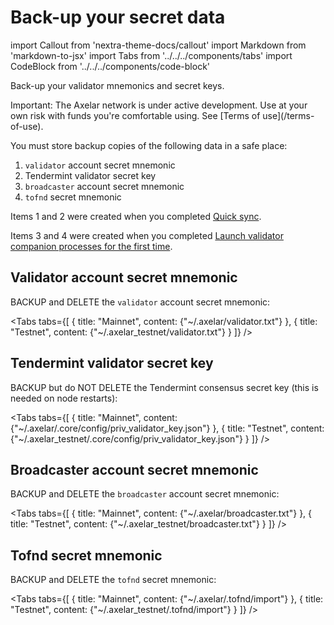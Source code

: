 # Back-up your secret data

import Callout from 'nextra-theme-docs/callout'
import Markdown from 'markdown-to-jsx'
import Tabs from '../../../components/tabs'
import CodeBlock from '../../../components/code-block'

Back-up your validator mnemonics and secret keys.

<Callout type="error" emoji="🔥">
  Important: The Axelar network is under active development. Use at your own risk with funds you're comfortable using. See [Terms of use](/terms-of-use).
</Callout>

You must store backup copies of the following data in a safe place:

1. `validator` account secret mnemonic
2. Tendermint validator secret key
3. `broadcaster` account secret mnemonic
4. `tofnd` secret mnemonic

Items 1 and 2 were created when you completed [Quick sync](../../node/join).

Items 3 and 4 were created when you completed [Launch validator companion processes for the first time](./vald-tofnd).

## Validator account secret mnemonic

BACKUP and DELETE the `validator` account secret mnemonic:

<Tabs tabs={[
  {
    title: "Mainnet",
    content: <CodeBlock>
      {"~/.axelar/validator.txt"}
    </CodeBlock>
  },
  {
    title: "Testnet",
    content: <CodeBlock>
      {"~/.axelar_testnet/validator.txt"}
    </CodeBlock>
  }
]} />

## Tendermint validator secret key

BACKUP but do NOT DELETE the Tendermint consensus secret key (this is needed on node restarts):

<Tabs tabs={[
  {
    title: "Mainnet",
    content: <CodeBlock>
      {"~/.axelar/.core/config/priv_validator_key.json"}
    </CodeBlock>
  },
  {
    title: "Testnet",
    content: <CodeBlock>
      {"~/.axelar_testnet/.core/config/priv_validator_key.json"}
    </CodeBlock>
  }
]} />

## Broadcaster account secret mnemonic

BACKUP and DELETE the `broadcaster` account secret mnemonic:

<Tabs tabs={[
  {
    title: "Mainnet",
    content: <CodeBlock>
      {"~/.axelar/broadcaster.txt"}
    </CodeBlock>
  },
  {
    title: "Testnet",
    content: <CodeBlock>
      {"~/.axelar_testnet/broadcaster.txt"}
    </CodeBlock>
  }
]} />

## Tofnd secret mnemonic

BACKUP and DELETE the `tofnd` secret mnemonic:

<Tabs tabs={[
  {
    title: "Mainnet",
    content: <CodeBlock>
      {"~/.axelar/.tofnd/import"}
    </CodeBlock>
  },
  {
    title: "Testnet",
    content: <CodeBlock>
      {"~/.axelar_testnet/.tofnd/import"}
    </CodeBlock>
  }
]} />
